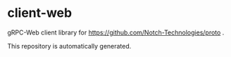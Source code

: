 # client-web

gRPC-Web client library for https://github.com/Notch-Technologies/proto .

This repository is automatically generated.

